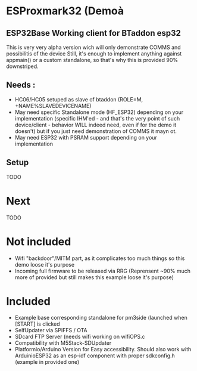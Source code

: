 # ESProxmark32 (Demoà
## ESP32Base Working client for BTaddon esp32
This is very very alpha version wich will only demonstrate COMMS and possibilitis of the device
Still, it's enough to implement anything against appmain() or a custom standalone, so that's why this is provided 90% downstriped.
## Needs :
* HC06/HC05 setuped as slave of btaddon (ROLE=M, +NAME%SLAVEDEVICENAME)
* May need specific Standalone mode (HF_ESP32) depending on your implementation (specific IHM'ed - and that's the very point of such device/client - behavior WILL indeed need, even if for the demo it doesn't) but if you just need demonstration of COMMS it mayn ot.
* May need ESP32 with PSRAM support depending on your implementation
## Setup
TODO
# Next
TODO
# Not included
* Wifi "backdoor"/MITM part, as it complicates too much things so this demo loose it's purpose
* Incoming full firmware to be released via RRG (Reprensent ~90% much more of provided but still makes this example loose it's purpose)
# Included
* Example base corresponding standalone for pm3side (launched when [START] is clicked
* SelfUpdater via SPIFFS / OTA
* SDcard FTP Server (needs wifi working on wifiOPS.c
* Compatibility with M5Stack-SDUpdater
* Platformio/Arduino Version for Easy accessibility. Should also work with ArduinioESP32 as an esp-idf component with proper sdkconfig.h (example in provided one)

